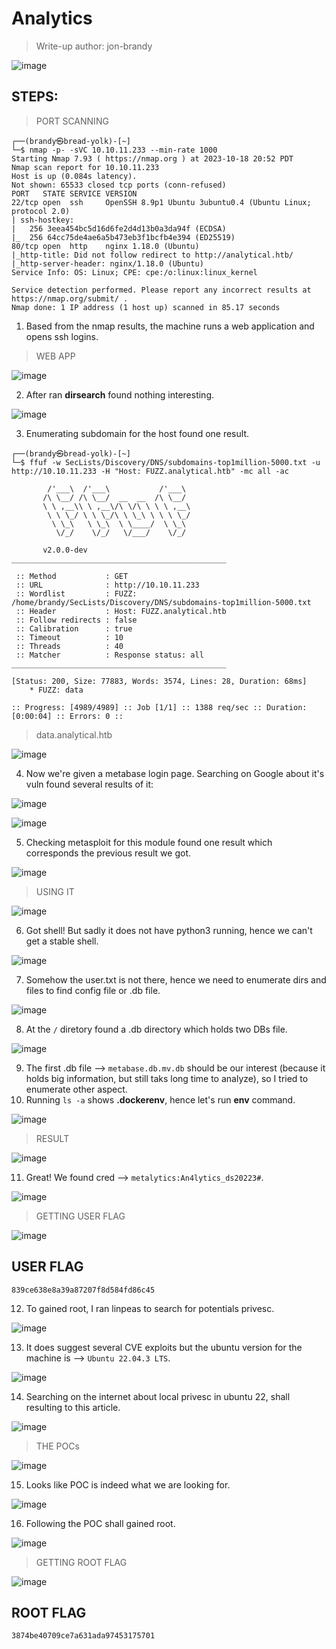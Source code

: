 # Analytics
> Write-up author: jon-brandy

![image](https://github.com/jon-brandy/hackthebox/assets/70703371/b992274b-eee2-4815-9962-5968bd5498c8)


## STEPS:
> PORT SCANNING

```
┌──(brandy㉿bread-yolk)-[~]
└─$ nmap -p- -sVC 10.10.11.233 --min-rate 1000
Starting Nmap 7.93 ( https://nmap.org ) at 2023-10-18 20:52 PDT
Nmap scan report for 10.10.11.233
Host is up (0.084s latency).
Not shown: 65533 closed tcp ports (conn-refused)
PORT   STATE SERVICE VERSION
22/tcp open  ssh     OpenSSH 8.9p1 Ubuntu 3ubuntu0.4 (Ubuntu Linux; protocol 2.0)
| ssh-hostkey: 
|   256 3eea454bc5d16d6fe2d4d13b0a3da94f (ECDSA)
|_  256 64cc75de4ae6a5b473eb3f1bcfb4e394 (ED25519)
80/tcp open  http    nginx 1.18.0 (Ubuntu)
|_http-title: Did not follow redirect to http://analytical.htb/
|_http-server-header: nginx/1.18.0 (Ubuntu)
Service Info: OS: Linux; CPE: cpe:/o:linux:linux_kernel

Service detection performed. Please report any incorrect results at https://nmap.org/submit/ .
Nmap done: 1 IP address (1 host up) scanned in 85.17 seconds
```

1. Based from the nmap results, the machine runs a web application and opens ssh logins.

> WEB APP

![image](https://github.com/jon-brandy/hackthebox/assets/70703371/3136aba1-1488-4e1e-ba6c-88b81c97df63)


2. After ran **dirsearch** found nothing interesting.

![image](https://github.com/jon-brandy/hackthebox/assets/70703371/d3b2b1e8-467b-49d7-950d-ec7fdf0a8635)


3. Enumerating subdomain for the host found one result.

```
┌──(brandy㉿bread-yolk)-[~]
└─$ ffuf -w SecLists/Discovery/DNS/subdomains-top1million-5000.txt -u http://10.10.11.233 -H "Host: FUZZ.analytical.htb" -mc all -ac

        /'___\  /'___\           /'___\       
       /\ \__/ /\ \__/  __  __  /\ \__/       
       \ \ ,__\\ \ ,__\/\ \/\ \ \ \ ,__\      
        \ \ \_/ \ \ \_/\ \ \_\ \ \ \ \_/      
         \ \_\   \ \_\  \ \____/  \ \_\       
          \/_/    \/_/   \/___/    \/_/       

       v2.0.0-dev
________________________________________________

 :: Method           : GET
 :: URL              : http://10.10.11.233
 :: Wordlist         : FUZZ: /home/brandy/SecLists/Discovery/DNS/subdomains-top1million-5000.txt
 :: Header           : Host: FUZZ.analytical.htb
 :: Follow redirects : false
 :: Calibration      : true
 :: Timeout          : 10
 :: Threads          : 40
 :: Matcher          : Response status: all
________________________________________________

[Status: 200, Size: 77883, Words: 3574, Lines: 28, Duration: 68ms]
    * FUZZ: data

:: Progress: [4989/4989] :: Job [1/1] :: 1388 req/sec :: Duration: [0:00:04] :: Errors: 0 ::
```

> data.analytical.htb

![image](https://github.com/jon-brandy/hackthebox/assets/70703371/781dbb51-a3be-4fd6-9e51-7ec757de690e)


4. Now we're given a metabase login page. Searching on Google about it's vuln found several results of it:

![image](https://github.com/jon-brandy/hackthebox/assets/70703371/d03f3da6-473d-4bbc-850a-62f851c2f210)


![image](https://github.com/jon-brandy/hackthebox/assets/70703371/17c03739-d9ad-41a4-ab11-b17e1dae01c9)


5. Checking metasploit for this module found one result which corresponds the previous result we got.

![image](https://github.com/jon-brandy/hackthebox/assets/70703371/0a24fdd5-a6ab-41e3-800c-cab67b9f1dcb)


> USING IT

![image](https://github.com/jon-brandy/hackthebox/assets/70703371/821165e6-591d-448e-9314-600ef2afbfd0)


6. Got shell! But sadly it does not have python3 running, hence we can't get a stable shell.

![image](https://github.com/jon-brandy/hackthebox/assets/70703371/6fcc6953-78b7-41ed-93a0-b8c2c9191509)


7. Somehow the user.txt is not there, hence we need to enumerate dirs and files to find config file or .db file.

![image](https://github.com/jon-brandy/hackthebox/assets/70703371/71123638-2235-4861-a933-e79d39935cc5)


8. At the `/` diretory found a .db directory which holds two DBs file.

![image](https://github.com/jon-brandy/hackthebox/assets/70703371/ca68ea08-f1c3-4acc-84b2-40c0c4be71ff)


9. The first .db file --> `metabase.db.mv.db` should be our interest (because it holds big information, but still taks long time to analyze), so I tried to enumerate other aspect.
10. Running `ls -a` shows **.dockerenv**, hence let's run **env** command.

![image](https://github.com/jon-brandy/hackthebox/assets/70703371/9698d7fa-92b0-4fa7-ba90-4452c9afe490)


> RESULT

![image](https://github.com/jon-brandy/hackthebox/assets/70703371/34a9d2e6-5cc3-473e-9a90-031525769a75)


11. Great! We found cred --> `metalytics:An4lytics_ds20223#`.

![image](https://github.com/jon-brandy/hackthebox/assets/70703371/3158d08d-874e-492d-af15-7d9f458b49f7)


> GETTING USER FLAG

![image](https://github.com/jon-brandy/hackthebox/assets/70703371/3caec3a3-cfc1-4c0a-9e7e-9918d9dc979b)


## USER FLAG

```
839ce638e8a39a87207f8d584fd86c45
```

12. To gained root, I ran linpeas to search for potentials privesc.

![image](https://github.com/jon-brandy/hackthebox/assets/70703371/f7ac57b3-0b9f-4d4f-bf58-8a4c60959e83)


13. It does suggest several CVE exploits but the ubuntu version for the machine is --> `Ubuntu 22.04.3 LTS`.

![image](https://github.com/jon-brandy/hackthebox/assets/70703371/3a3e4f2c-f6a7-4076-9f10-7f57892cb808)


14. Searching on the internet about local privesc in ubuntu 22, shall resulting to this article.

![image](https://github.com/jon-brandy/hackthebox/assets/70703371/71be8c79-ea90-4a5a-9b08-67dbb7e72839)


> THE POCs

![image](https://github.com/jon-brandy/hackthebox/assets/70703371/a2e26733-7703-43d0-b57e-6ebc4923b1b5)


15. Looks like POC is indeed what we are looking for.

![image](https://github.com/jon-brandy/hackthebox/assets/70703371/03811041-9b09-4e13-acaa-738bff66a171)


16. Following the POC shall gained root.

![image](https://github.com/jon-brandy/hackthebox/assets/70703371/f9646637-8e20-49ee-8a18-fcb11461f2c4)


> GETTING ROOT FLAG

![image](https://github.com/jon-brandy/hackthebox/assets/70703371/82e7c3cf-216b-435f-bc0b-d8d02b25785e)


## ROOT FLAG

```
3874be40709ce7a631ada97453175701
```
